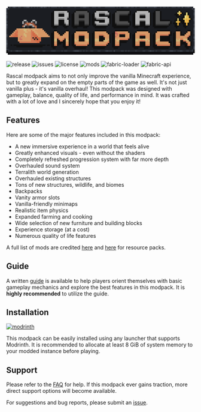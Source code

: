 ![banner](./assets/banner.png)

![release](https://img.shields.io/github/v/release/rabbit-time/rascal-modpack?logo=github&color=22272E)
![issues](https://img.shields.io/github/issues-raw/rabbit-time/rascal-modpack?style=flat&label=issues&color=22272E&logo=github)
![license](https://img.shields.io/github/license/rabbit-time/rascal-modpack?style=flat)
![mods](https://img.shields.io/github/directory-file-count/rabbit-time/rascal-modpack/mods?type=file&style=flat&label=mods)
![fabric-loader](https://img.shields.io/badge/fabric--loader-0.15.11-blue?style=flat)
![fabric-api](https://img.shields.io/badge/fabric--api-0.92.2-blue?style=flat)

Rascal modpack aims to not only improve the vanilla Minecraft experience, but to greatly expand on the empty parts of the game as well. It's not just vanilla plus - it's vanilla overhaul! This modpack was designed with gameplay, balance, quality of life, and performance in mind. It was crafted with a lot of love and I sincerely hope that you enjoy it!

## Features
Here are some of the major features included in this modpack:
- A new immersive experience in a world that feels alive
- Greatly enhanced visuals - even without the shaders
- Completely refreshed progression system with far more depth
- Overhauled sound system
- Terralith world generation
- Overhauled existing structures
- Tons of new structures, wildlife, and biomes
- Backpacks
- Vanity armor slots
- Vanilla-friendly minimaps
- Realistic item physics
- Expanded farming and cooking
- Wide selection of new furniture and building blocks
- Experience storage (at a cost)
- Numerous quality of life features

A full list of mods are credited [here](./docs/mod_list.md) and [here](./docs/resourcepack_list.md) for resource packs.

## Guide
A written [guide](./docs/guide.md) is available to help players orient themselves with basic gameplay mechanics and explore the best features in this modpack. It is **highly recommended** to utilize the guide.

## Installation
[![modrinth](https://img.shields.io/modrinth/game-versions/F9jhv9Km?color=00AF5C&label=latest&logo=modrinth&style=flat&last=true)](https://modrinth.com/modpack/rascal-modpack)

This modpack can be easily installed using any launcher that supports Modrinth. It is recommended to allocate at least 8 GiB of system memory to your modded instance before playing.

## Support
Please refer to the [FAQ](./docs/faq.md) for help. If this modpack ever gains traction, more direct support options will become available.

For suggestions and bug reports, please submit an [issue](https://github.com/rabbit-time/rascal-modpack/issues).

